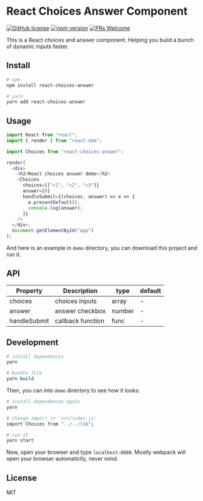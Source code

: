 # React Choices Answer Component

[![GitHub license](https://img.shields.io/badge/license-MIT-blue.svg)](https://github.com/Kexin-Li/react-choices/blob/master/LICENSE) [![npm version](https://img.shields.io/npm/v/react.svg?style=flat)](https://www.npmjs.com/package/react-choices-answer) [![PRs Welcome](https://img.shields.io/badge/PRs-welcome-brightgreen.svg)](https://github.com/Kexin-Li/react-choices/pulls)

This is a React choices and answer component. Helping you build a bunch of dynamic inputs faster.

## Install

```bash
# npm
npm install react-choices-answer

# yarn
yarn add react-choices-answer
```

## Usage

```js
import React from "react";
import { render } from "react-dom";

import Choices from "react-choices-answer";

render(
  <div>
    <h2>React choices answer demo</h2>
    <Choices
      choices={["c1", "c2", "c3"]}
      answer={0}
      handleSubmit={(choices, answer) => e => {
        e.preventDefault();
        console.log(answer);
      }}
    />
  </div>,
  document.getElementById("app")
);
```

And here is an example in `demo` directory, you can download this project and run it.

## API

| Property     | Description       | type   | default |
| ------------ | ----------------- | ------ | ------- |
| choices      | choices inputs    | array  | -       |
| answer       | answer checkbox   | number | -       |
| handleSubmit | callback function | func   | -       |

## Development

```bash
# install dependences
yarn

# bundle file
yarn build
```

Then, you can into `demo` directory to see how it looks:

```bash
# install dependences again
yarn

# change import in `src/index.js`
import Choices from "../../lib";

# run it
yarn start
```

Now, open your browser and type `localhost:8080`. Mostly webpack will open your browser automaticlly, never mind.

## License

MIT
